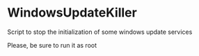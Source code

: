# WindowsUpdateKiller
Script to stop the initialization of some windows update services

Please, be sure to run it as root
